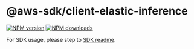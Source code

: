 # @aws-sdk/client-elastic-inference

[![NPM version](https://img.shields.io/npm/v/@aws-sdk/client-elastic-inference/beta.svg)](https://www.npmjs.com/package/@aws-sdk/client-elastic-inference)
[![NPM downloads](https://img.shields.io/npm/dm/@aws-sdk/client-elastic-inference.svg)](https://www.npmjs.com/package/@aws-sdk/client-elastic-inference)

For SDK usage, please step to [SDK readme](https://github.com/aws/aws-sdk-js-v3).
